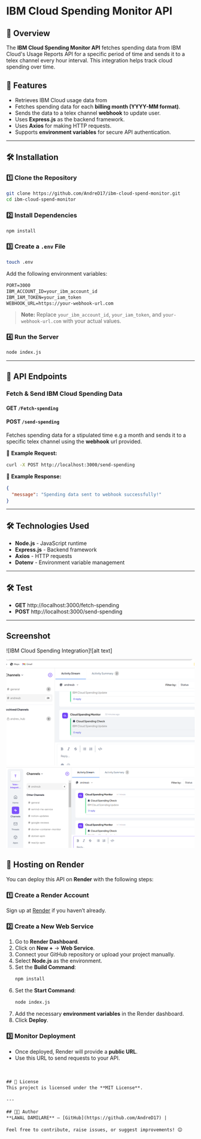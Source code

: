 # IBM Cloud Spending Monitor API

## 📌 Overview
The **IBM Cloud Spending Monitor API** fetches spending data from IBM Cloud's Usage Reports API for a specific period of time  and sends it to a telex channel every hour interval. This integration helps track cloud spending over time.

## 🚀 Features
- Retrieves IBM Cloud usage data from 
- Fetches spending data for each **billing month (YYYY-MM format)**.
- Sends the data to a telex channel **webhook** to update user.
- Uses **Express.js** as the backend framework.
- Uses **Axios** for making HTTP requests.
- Supports **environment variables** for secure API authentication.

---

## 🛠️ Installation

### **1️⃣ Clone the Repository**
```sh
git clone https://github.com/AndreD17/ibm-cloud-spend-monitor.git
cd ibm-cloud-spend-monitor
```

### **2️⃣ Install Dependencies**
```sh
npm install
```

### **3️⃣ Create a `.env` File**
```sh
touch .env
```
Add the following environment variables:
```env
PORT=3000
IBM_ACCOUNT_ID=your_ibm_account_id
IBM_IAM_TOKEN=your_iam_token
WEBHOOK_URL=https://your-webhook-url.com
```

> **Note:** Replace `your_ibm_account_id`, `your_iam_token`, and `your-webhook-url.com` with your actual values.

### **4️⃣ Run the Server**
```sh
node index.js
```

---

## 📡 API Endpoints
### **Fetch & Send IBM Cloud Spending Data**
#### **GET `/Fetch-spending`**
#### **POST `/send-spending`**
Fetches spending data for a stipulated time e.g a month and sends it to a specific telex channel using the **webhook** url provided.

📌 **Example Request:**
```sh
curl -X POST http://localhost:3000/send-spending
```

📌 **Example Response:**
```json
{
  "message": "Spending data sent to webhook successfully!"
}
```

---

## 🛠️ Technologies Used
- **Node.js** - JavaScript runtime
- **Express.js** - Backend framework
- **Axios** - HTTP requests
- **Dotenv** - Environment variable management

---
## 🛠️ Test
- **GET**  http://localhost:3000/fetch-spending
- **POST**  http://localhost:3000/send-spending

---

## Screenshot

![IBM Cloud Spending Integration]![alt text]

![alt text](<Screenshot (122).png>)
![alt text](<Screenshot (125).png>)


## 🚀 Hosting on Render
You can deploy this API on **Render** with the following steps:

### **1️⃣ Create a Render Account**
Sign up at [Render](https://render.com/) if you haven’t already.

### **2️⃣ Create a New Web Service**
1. Go to **Render Dashboard**.
2. Click on **New +** → **Web Service**.
3. Connect your GitHub repository or upload your project manually.
4. Select **Node.js** as the environment.
5. Set the **Build Command**:
   ```sh
   npm install
   ```
6. Set the **Start Command**:
   ```sh
   node index.js
   ```
7. Add the necessary **environment variables** in the Render dashboard.
8. Click **Deploy**.

### **3️⃣ Monitor Deployment**
- Once deployed, Render will provide a **public URL**.
- Use this URL to send requests to your API.
```  


## 📜 License
This project is licensed under the **MIT License**.

---

## 👨‍💻 Author
**LAWAL DAMILARE** – [GitHub](https://github.com/AndreD17) | 

Feel free to contribute, raise issues, or suggest improvements! 😊



